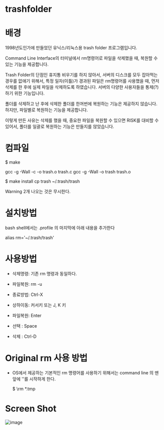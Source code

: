 # trashfolder

# 배경

1998년도인가에 만들었던 유닉스/리눅스용 trash folder 프로그램입니다. 

Command Line Interface의 터미널에서 rm명령어로 파일을 삭제했을 때, 복원할 수 있는 기능을 제공합니다. 

Trash Folder의 단점인 휴지통 비우기를 하지 않아서, 서버의 디스크를 모두 잡아먹는 경우를 없애기 위해서, 특정 일자(이틀)가 경과된 파일은 rm명령어를 사용했을 때, 먼저 삭제를 한 후에 실제 파일을 삭제하도록 하였습니다. 
서버의 다양한 사용자들을 통제(?)하기 위한 기능입니다. 

폴더를 삭제하고 난 후에 삭제한 폴더를 한꺼번에 복원하는 기능은 제공하지 않습니다.  하지만, 파일별로 복원하는 기능을 제공합니다.

이렇게 만든 사유는 삭제를 했을 때, 중요한 파일을 복원할 수 있으면 RISK를 대비할 수 있어서, 폴더를 일괄로 복원하는 기능은 만들지를 않았습니다. 


# 컴파일

$ make

gcc -g  -Wall   -c -o trash.o trash.c
gcc -g  -Wall -o trash trash.o

$ make install
cp trash ~/.trash/trash

Warning 2개 나오는 것은 무시한다. 

# 설치방법

 bash shell에서는 .profile 의 마지막에 아래 내용을 추가한다
 
 alias rm='~/.trash/trash'

# 사용방법

 - 삭제명령: 기존 rm 명령과 동일하다.
 - 파일복원: rm -u

 - 종료방법: Ctrl-X
 - 상하이동: 커서키 또는 J, K 키
 - 파일복원: Enter
 - 선택   : Space
 - 삭제   : Ctrl-D
 
# Original rm 사용 방법
 - OS에서 제공하는 기본적인 rm 명령어를 사용하기 위해서는 command line 의 맨 앞에 '\'를 시작하게 한다. 
 
   $ \rm *.tmp
 
 
# Screen Shot
![image](https://user-images.githubusercontent.com/20812684/122073134-2ab39c00-ce33-11eb-97a4-a7905479a437.png)


